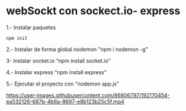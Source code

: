 # webSockt con sockect.io- express
1.- Instalar paquetes 

```
npm init
```

2.- Instalar de forma global nodemon "npm i nodemon -g"

3- Instalar socket.io "npm install socket.io"

4.- Instalar express "npm install express"

5.- Ejecutar el proyecto con "nodemon app.js"




https://user-images.githubusercontent.com/86806797/192170454-ea532126-687b-4b6a-8697-e8b123b25c5f.mp4

